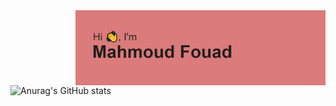   <img align="right" alt="Coding" width="400" src="https://github.com/mahmoudfouadweb/mahmoudfouadweb/blob/main/header.png">
  
![Anurag's GitHub stats](https://github-readme-stats.vercel.app/api?username=mahmoudfouadweb&show_icons=true&theme=highcontrast)
